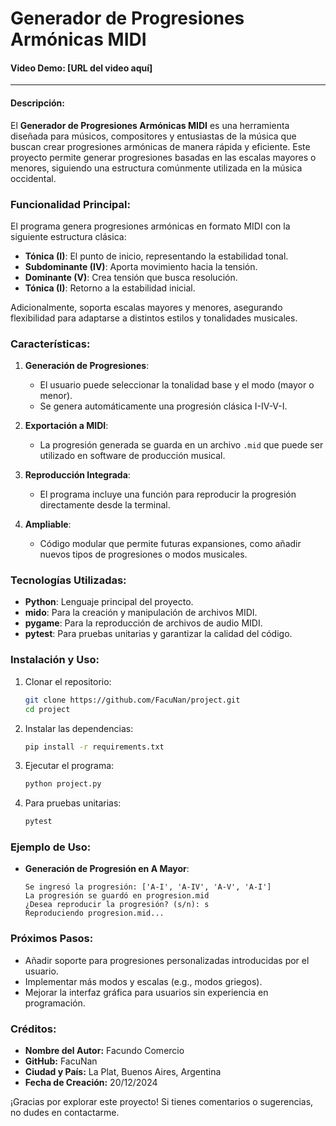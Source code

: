 # Generador de Progresiones Armónicas MIDI

#### Video Demo: [URL del video aquí]

---

#### Descripción:

El **Generador de Progresiones Armónicas MIDI** es una herramienta diseñada para músicos, compositores y entusiastas de la música que buscan crear progresiones armónicas de manera rápida y eficiente. Este proyecto permite generar progresiones basadas en las escalas mayores o menores, siguiendo una estructura comúnmente utilizada en la música occidental.

### Funcionalidad Principal:

El programa genera progresiones armónicas en formato MIDI con la siguiente estructura clásica:
- **Tónica (I)**: El punto de inicio, representando la estabilidad tonal.
- **Subdominante (IV)**: Aporta movimiento hacia la tensión.
- **Dominante (V)**: Crea tensión que busca resolución.
- **Tónica (I)**: Retorno a la estabilidad inicial.

Adicionalmente, soporta escalas mayores y menores, asegurando flexibilidad para adaptarse a distintos estilos y tonalidades musicales.

### Características:

1. **Generación de Progresiones**:
   - El usuario puede seleccionar la tonalidad base y el modo (mayor o menor).
   - Se genera automáticamente una progresión clásica I-IV-V-I.

2. **Exportación a MIDI**:
   - La progresión generada se guarda en un archivo `.mid` que puede ser utilizado en software de producción musical.

3. **Reproducción Integrada**:
   - El programa incluye una función para reproducir la progresión directamente desde la terminal.

4. **Ampliable**:
   - Código modular que permite futuras expansiones, como añadir nuevos tipos de progresiones o modos musicales.

### Tecnologías Utilizadas:

- **Python**: Lenguaje principal del proyecto.
- **mido**: Para la creación y manipulación de archivos MIDI.
- **pygame**: Para la reproducción de archivos de audio MIDI.
- **pytest**: Para pruebas unitarias y garantizar la calidad del código.

### Instalación y Uso:

1. Clonar el repositorio:
   ```bash
   git clone https://github.com/FacuNan/project.git
   cd project
   ```

2. Instalar las dependencias:
   ```bash
   pip install -r requirements.txt
   ```

3. Ejecutar el programa:
   ```bash
   python project.py
   ```

4. Para pruebas unitarias:
   ```bash
   pytest
   ```

### Ejemplo de Uso:

- **Generación de Progresión en A Mayor**:
   ```
   Se ingresó la progresión: ['A-I', 'A-IV', 'A-V', 'A-I']
   La progresión se guardó en progresion.mid
   ¿Desea reproducir la progresión? (s/n): s
   Reproduciendo progresion.mid...
   ```

### Próximos Pasos:

- Añadir soporte para progresiones personalizadas introducidas por el usuario.
- Implementar más modos y escalas (e.g., modos griegos).
- Mejorar la interfaz gráfica para usuarios sin experiencia en programación.

### Créditos:

- **Nombre del Autor:** Facundo Comercio
- **GitHub:** FacuNan
- **Ciudad y País:** La Plat, Buenos Aires, Argentina
- **Fecha de Creación:** 20/12/2024

¡Gracias por explorar este proyecto! Si tienes comentarios o sugerencias, no dudes en contactarme.







